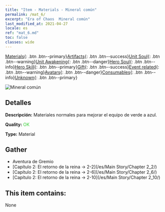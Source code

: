 ```yaml
---
title: "Item - Materials - Mineral común"
permalink: /mat_6/
excerpt: "Era of Chaos  Mineral común"
last_modified_at: 2021-04-27
locale: es
ref: "mat_6.md"
toc: false
classes: wide
---
```

 [Materials](/ItemsES/){: .btn .btn--primary}[Artifacts](/ItemsES/Artifacts/){: .btn .btn--success}[Unit Soul](/ItemsES/UnitSoul/){: .btn .btn--warning}[Unit Awakening](/ItemsES/UnitAwakening/){: .btn .btn--danger}[Hero Soul](/ItemsES/HeroSoul/){: .btn .btn--info}[Hero Skill](/ItemsES/HeroSkill/){: .btn .btn--primary}[Gift](/ItemsES/Gift/){: .btn .btn--success}[Event related](/ItemsES/Events/){: .btn .btn--warning}[Avatars](/ItemsES/Avatars/){: .btn .btn--danger}[Consumables](/ItemsES/Consumables/){: .btn .btn--info}[Unknown](/ItemsES/Unknown/){: .btn .btn--primary}

 ![Mineral común](/images/t/i_cailiao_kuangshi1.png)

## Detalles
 **Descripción:** Materiales normales para mejorar el equipo de verde a azul.

 **Quality:** <span style="color: #32CD32">OK</span>

 **Type:** Material

## Gather

*    Aventura de Gremio 
*    [Capítulo 2: El retorno de la reina -> 2-2](/es/Main Story/Chapter 2_2/) 
*    [Capítulo 2: El retorno de la reina -> 2-6](/es/Main Story/Chapter 2_6/) 
*    [Capítulo 2: El retorno de la reina -> 2-10](/es/Main Story/Chapter 2_10/) 

## This item contains:

  None

